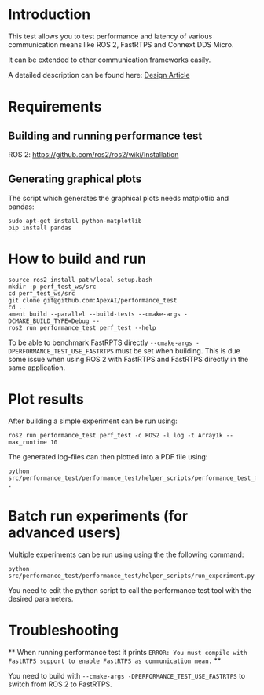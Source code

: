 # Introduction

This test allows you to test performance and latency of various communication means
like ROS 2, FastRTPS and Connext DDS Micro.

It can be extended to other communication frameworks easily.

A detailed description can be found here: [Design Article](performance_test/design/performance_test-design.md)

# Requirements

## Building and running performance test

ROS 2: https://github.com/ros2/ros2/wiki/Installation

## Generating graphical plots

The script which generates the graphical plots needs matplotlib and pandas:
```
sudo apt-get install python-matplotlib
pip install pandas
```

# How to build and run

```
source ros2_install_path/local_setup.bash
mkdir -p perf_test_ws/src
cd perf_test_ws/src
git clone git@github.com:ApexAI/performance_test
cd ..
ament build --parallel --build-tests --cmake-args -DCMAKE_BUILD_TYPE=Debug --
ros2 run performance_test perf_test --help
```

To be able to benchmark FastRPTS directly `--cmake-args -DPERFORMANCE_TEST_USE_FASTRTPS` must be set when building.
This is due some issue when using ROS 2 with FastRTPS and FastRTPS directly in the same application.

# Plot results

After building a simple experiment can be run using:
```
ros2 run performance_test perf_test -c ROS2 -l log -t Array1k --max_runtime 10
```

The generated log-files can then plotted into a PDF file using:
```
python src/performance_test/performance_test/helper_scripts/performance_test_file_reader.py .
```

# Batch run experiments (for advanced users)

Multiple experiments can be run using using the the following command:

```
python src/performance_test/performance_test/helper_scripts/run_experiment.py
```

You need to edit the python script to call the performance test tool with the desired parameters.

# Troubleshooting

** When running performance test it prints
`ERROR: You must compile with FastRTPS support to enable FastRTPS as communication mean.`
**

You need to build with `--cmake-args -DPERFORMANCE_TEST_USE_FASTRTPS` to switch from ROS 2 to FastRTPS.
